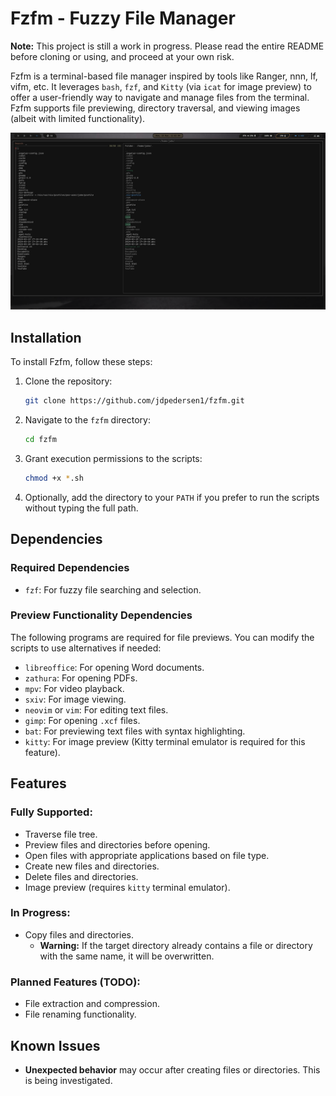 
# Fzfm - Fuzzy File Manager

**Note:** This project is still a work in progress. Please read the entire README before cloning or using, and proceed at your own risk.

Fzfm is a terminal-based file manager inspired by tools like Ranger, nnn, lf, vifm, etc. It leverages `bash`, `fzf`, and `Kitty` (via `icat` for image preview) to offer a user-friendly way to navigate and manage files from the terminal. Fzfm supports file previewing, directory traversal, and viewing images (albeit with limited functionality).

![Screenshot](fzfm.png)

## Installation

To install Fzfm, follow these steps:

1. Clone the repository:
   ```bash
   git clone https://github.com/jdpedersen1/fzfm.git
   ```
2. Navigate to the `fzfm` directory:
   ```bash
   cd fzfm
   ```
3. Grant execution permissions to the scripts:
   ```bash
   chmod +x *.sh
   ```
4. Optionally, add the directory to your `PATH` if you prefer to run the scripts without typing the full path.

## Dependencies

### Required Dependencies
- `fzf`: For fuzzy file searching and selection.

### Preview Functionality Dependencies
The following programs are required for file previews. You can modify the scripts to use alternatives if needed:

- `libreoffice`: For opening Word documents.
- `zathura`: For opening PDFs.
- `mpv`: For video playback.
- `sxiv`: For image viewing.
- `neovim` or `vim`: For editing text files.
- `gimp`: For opening `.xcf` files.
- `bat`: For previewing text files with syntax highlighting.
- `kitty`: For image preview (Kitty terminal emulator is required for this feature).

## Features

### Fully Supported:
- Traverse file tree.
- Preview files and directories before opening.
- Open files with appropriate applications based on file type.
- Create new files and directories.
- Delete files and directories.
- Image preview (requires `kitty` terminal emulator).

### In Progress:
- Copy files and directories.
  - **Warning:** If the target directory already contains a file or directory with the same name, it will be overwritten.

### Planned Features (TODO):
- File extraction and compression.
- File renaming functionality.

## Known Issues
- **Unexpected behavior** may occur after creating files or directories. This is being investigated.
